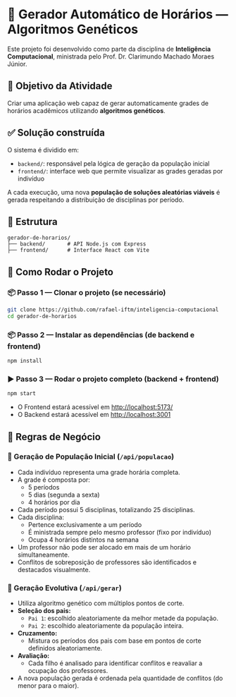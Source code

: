 # 🧠 Gerador Automático de Horários — Algoritmos Genéticos

Este projeto foi desenvolvido como parte da disciplina de **Inteligência Computacional**, ministrada pelo Prof. Dr. Clarimundo Machado Moraes Júnior.

## 🎯 Objetivo da Atividade

Criar uma aplicação web capaz de gerar automaticamente grades de horários acadêmicos utilizando **algoritmos genéticos**.

## ✅ Solução construída

O sistema é dividido em:

- `backend/`: responsável pela lógica de geração da população inicial
- `frontend/`: interface web que permite visualizar as grades geradas por indivíduo

A cada execução, uma nova **população de soluções aleatórias viáveis** é gerada respeitando a distribuição de disciplinas por período.

## 📁 Estrutura

```
gerador-de-horarios/
├── backend/       # API Node.js com Express
├── frontend/      # Interface React com Vite
```

## 🚀 Como Rodar o Projeto

### 📦 Passo 1 — Clonar o projeto (se necessário)
```bash
git clone https://github.com/rafael-iftm/inteligencia-computacional
cd gerador-de-horarios
```

### 📦 Passo 2 — Instalar as dependências (de backend e frontend)
```bash
npm install
```

### ▶️ Passo 3 — Rodar o projeto completo (backend + frontend)
```bash
npm start
```

- O Frontend estará acessível em [http://localhost:5173/](http://localhost:5173/)
- O Backend estará acessível em [http://localhost:3001](http://localhost:3001)

## 🧾 Regras de Negócio

### 🧠 Geração de População Inicial (`/api/populacao`)
- Cada indivíduo representa uma grade horária completa.
- A grade é composta por:
  - 5 períodos
  - 5 dias (segunda a sexta)
  - 4 horários por dia
- Cada período possui 5 disciplinas, totalizando 25 disciplinas.
- Cada disciplina:
  - Pertence exclusivamente a um período
  - É ministrada sempre pelo mesmo professor (fixo por indivíduo)
  - Ocupa 4 horários distintos na semana
- Um professor não pode ser alocado em mais de um horário simultaneamente.
- Conflitos de sobreposição de professores são identificados e destacados visualmente.

### 🔁 Geração Evolutiva (`/api/gerar`)
- Utiliza algoritmo genético com múltiplos pontos de corte.
- **Seleção dos pais:**
  - `Pai 1`: escolhido aleatoriamente da melhor metade da população.
  - `Pai 2`: escolhido aleatoriamente da população inteira.
- **Cruzamento:**
  - Mistura os períodos dos pais com base em pontos de corte definidos aleatoriamente.
- **Avaliação:**
  - Cada filho é analisado para identificar conflitos e reavaliar a ocupação dos professores.
- A nova população gerada é ordenada pela quantidade de conflitos (do menor para o maior).
